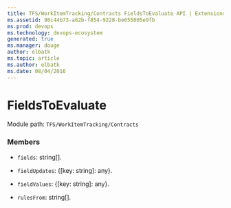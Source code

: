 ```yaml
---
title: TFS/WorkItemTracking/Contracts FieldsToEvaluate API | Extensions for Visual Studio Team Services
ms.assetid: 98c44b73-a62b-f854-9228-be655005e9fb
ms.prod: devops
ms.technology: devops-ecosystem
generated: true
ms.manager: douge
author: elbatk
ms.topic: article
ms.author: elbatk
ms.date: 08/04/2016
---
```


# FieldsToEvaluate

Module path: `TFS/WorkItemTracking/Contracts`


### Members

* `fields`: string[]. 

* `fieldUpdates`: {[key: string]: any}. 

* `fieldValues`: {[key: string]: any}. 

* `rulesFrom`: string[]. 

